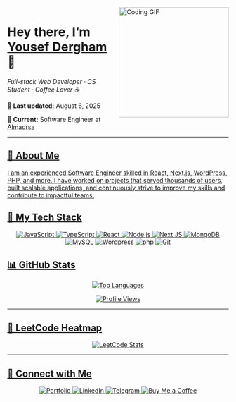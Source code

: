 <!-- ========================= -->
<!--      YOUSEF’S README     -->
<!-- ========================= -->

<img align="right" src="https://c.tenor.com/_DOBjnGspYAAAAAM/code-coding.gif" width="250" alt="Coding GIF"/>
<p align="center">
  <h1>Hey there, I’m <a href="https://yousefdergham.vercel.app/">Yousef Dergham</a> 👋</h1>
  <p><em>Full-stack Web Developer · CS Student · Coffee Lover ☕</em></p>
  <p>📅 <strong>Last updated:</strong> August 6, 2025</p>
  <p>💼 <strong>Current:</strong> Software Engineer at <a href="almdrasa.com" target="_blank">Almadrsa</p>
</p>

---
## 🚀 About Me

<div align="center">

  <div align="left">
    I am an experienced Software Engineer skilled in React, Next.js, WordPress, PHP, and more. I have worked on projects that served thousands of users, built scalable applications, and continuously strive to improve my skills and contribute to impactful teams.
  </div>
</div>

## 🔧 My Tech Stack
<p align="center">
  <img src="https://img.shields.io/badge/JavaScript-F7DF1E?logo=javascript&logoColor=black" alt="JavaScript"/>
  <img src="https://img.shields.io/badge/TypeScript-3178C6?logo=typescript&logoColor=white" alt="TypeScript"/>
  <img src="https://img.shields.io/badge/React-61DAFB?logo=react&logoColor=black" alt="React"/>
  <img src="https://img.shields.io/badge/Node.js-339933?logo=node.js&logoColor=white" alt="Node.js"/>
  <img src="https://img.shields.io/badge/GraphQL-E10098?logo=nextjs&logoColor=white" alt="Next JS"/>
  <img src="https://img.shields.io/badge/MongoDB-47A248?logo=mongodb&logoColor=white" alt="MongoDB"/>
  <img src="https://img.shields.io/badge/MongoDB-47A248?logo=mysql&logoColor=white" alt="MySQL"/>
  <img src="https://img.shields.io/badge/Sass-CC6699?logo=wordpress&logoColor=white" alt="Wordpress"/>
  <img src="https://img.shields.io/badge/Python-3776AB?logo=php&logoColor=white" alt="php"/>
  <img src="https://img.shields.io/badge/Git-F05032?logo=git&logoColor=white" alt="Git"/>
</p>

## 📊 GitHub Stats

<div align="center">
  <img src="https://github-readme-stats.vercel.app/api/top-langs/?username=yousefdergham&layout=compact&theme=dark" alt="Top Languages"/>
</div>

<p align="center">
  <img src="https://komarev.com/ghpvc/?username=yousefdergham&style=for-the-badge" alt="Profile Views"/>
</p>

---

## 🎯 LeetCode Heatmap

<p align="center">
  <img src="https://leetcard.jacoblin.cool/yousefmohameddergham?theme=catppuccinMocha&font=Varta&ext=heatmap" alt="LeetCode Stats"/>
</p>

---

## 🔗 Connect with Me

<p align="center">
  <a href="https://yousefdergham.vercel.app/">
    <img src="https://img.shields.io/badge/Portfolio-000000?logo=vercel&logoColor=white" alt="Portfolio"/>
  </a>
  <a href="https://linkedin.com/in/yousefdergham">
    <img src="https://img.shields.io/badge/LinkedIn-0077B5?logo=linkedin&logoColor=white" alt="LinkedIn"/>
  </a>
  <a href="https://t.me/YousefMohamed01">
    <img src="https://img.shields.io/badge/Telegram-0088CC?logo=telegram&logoColor=white" alt="Telegram"/>
  </a>
  <a href="https://www.buymeacoffee.com/yousefdergham">
    <img src="https://img.shields.io/badge/Buy%20Me%20a%20Coffee-FFDD00?logo=buymeacoffee&logoColor=black" alt="Buy Me a Coffee"/>
  </a>
</p>
